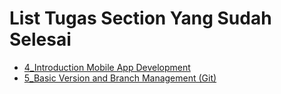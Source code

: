 
# List Tugas Section Yang Sudah Selesai

- [4_Introduction Mobile App Development](https://github.com/surput06/flutter_aditia-surya-putra/tree/main/4_Introduction%20Mobile%20App%20Development)
- [5_Basic Version and Branch Management (Git)](https://github.com/surput06/flutter_aditia-surya-putra/tree/main/5_Basic%20Version%20and%20Branch%20Management%20(Git))
